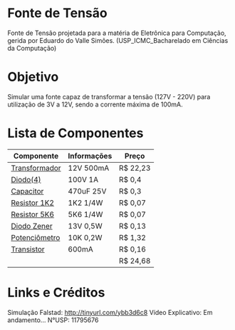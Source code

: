 # Fonte de Tensão
Fonte de Tensão projetada para a matéria de Eletrônica para Computação, gerida por Eduardo do Valle Simões.
(USP_ICMC_Bacharelado em Ciências da Computação)

# Objetivo
Simular uma fonte capaz de transformar a tensão (127V - 220V) para utilização de 3V a 12V, sendo a corrente máxima de 100mA.

# Lista de Componentes
|   Componente   | Informações |  Preço   |
|----------------|-------------|----------|
|  [Transformador](https://www.baudaeletronica.com.br/transformador-trafo-12v-12v-500ma-110-220vac.html) |  12V 500mA  | R$ 22,23 |
|    [Diodo(4)](https://www.baudaeletronica.com.br/diodo-1n4007.html)    |   100V 1A   |  R$ 0,4  |
|    [Capacitor](https://www.baudaeletronica.com.br/capacitor-eletrolitico-470uf-25v.html)   |  470uF 25V  |  R$ 0,3  |
|  [Resistor 1K2](https://www.baudaeletronica.com.br/resistor-1k2-5-1-4w.html)  |   1K2 1/4W  |  R$ 0,07 |
|  [Resistor 5K6](https://www.baudaeletronica.com.br/resistor-5k6-5-1-4w.html)  |   5K6 1/4W  |  R$ 0,07 |
|  [Diodo Zener](https://www.baudaeletronica.com.br/diodo-zener-zmm-13v-0-5w.html)   |   13V 0,5W  |  R$ 0,13 |
|  [Potenciômetro](https://www.baudaeletronica.com.br/potenciometro-linear-de-10k-10000.html) |   10K 0,2W  |  R$ 1,32 |
|   [Transistor](https://www.baudaeletronica.com.br/transistor-npn-2n4401.html)   |    600mA    |  R$ 0,16 |
|                |             | R$ 24,68 |

# Links e Créditos
Simulação Falstad: http://tinyurl.com/ybb3d6c8
Vídeo Explicativo: Em andamento...
N°USP: 11795676

